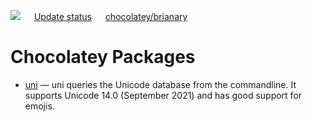 [![](https://ci.appveyor.com/api/projects/status/github/brianary/au-packages?svg=true)](https://ci.appveyor.com/project/brianary/chocolatey-packages)
&emsp;
[Update status](https://gist.github.com/brianary/ae53b4988a4eeedb4c3ee332805fcbf4)
&emsp;
[chocolatey/brianary](https://chocolatey.org/profiles/brianary)

Chocolatey Packages
===================

- [uni](uni/) &mdash;
  uni queries the Unicode database from the commandline. It supports Unicode 14.0 (September 2021) and has good support for emojis.

<!-- see https://github.com/majkinetor/au-packages-template/blob/master/README.md for basic documentation -->
